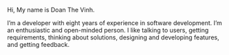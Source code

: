Hi, My name is Doan The Vinh.

I’m a developer with eight years of experience in software development. I’m an enthusiastic and open-minded person. I like talking to users, getting requirements, thinking about solutions, designing and developing features, and getting feedback.
